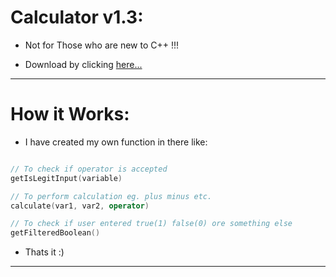 # Calculator v1.3:


* Not for Those who are new to C++ !!!

* Download by clicking [here...](http://0xareeb.atwebpages.com/downloader.php?filename=calculator.cpp)

---




# How it Works:

* I have created my own function in there like:

```c++

// To check if operator is accepted
getIsLegitInput(variable) 

// To perform calculation eg. plus minus etc.
calculate(var1, var2, operator)

// To check if user entered true(1) false(0) ore something else
getFilteredBoolean()

```

* Thats it  :)
 
---

